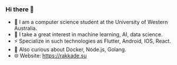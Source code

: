### Hi there 👋

- 🔭 I am a computer science student at the University of Western Australia.
- 🌱 I take a great interest in machine learning, AI, data science.
- ⚡ Specialize in such technologies as Flutter, Android, IOS, React.
- 🤔 Also curious about Docker, Node.js, Golang.
- 🌐 Website: https://rakkade.su


<!--
**rakkateichou/rakkateichou** is a ✨ _special_ ✨ repository because its `README.md` (this file) appears on your GitHub profile.

Here are some ideas to get you started:

- 🔭 I’m currently working on ...
- 🌱 I’m currently learning ...
- 👯 I’m looking to collaborate on ...
- 🤔 I’m looking for help with ...
- 💬 Ask me about ...
- 📫 How to reach me: ...
- 😄 Pronouns: ...
- ⚡ Fun fact: ...
-->
